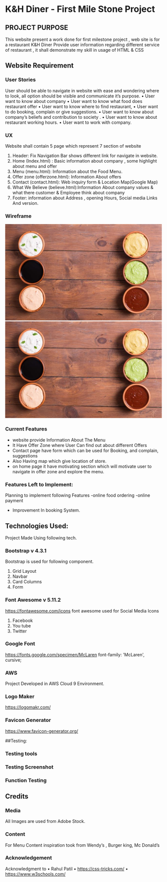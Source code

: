 # K&H Diner - First Mile Stone Project

## PROJECT PURPOSE

This website present a work done for first milestone project , web site is for a restaurant K&H Diner Provide user information regarding different service of restaurant , it shall demonstrate my skill in usage of HTML & CSS
## Website Requirement 

### User Stories 
User should be able to navigate in website with ease and wondering where to look, all option should be visible and communicate it’s purpose.
•	User want to know about company
•	User want to know what food does restaurant offer
•	User want to know where to find restaurant, 
•	User want to do booking, complain or give suggestions.
•	User want to know about company’s beliefs and contribution to society .
•	User want to know about restaurant working hours.
•	User want to work with company.

### UX
Website shall contain 5 page which represent 7 section of website
1.	Header: Fix Navigation Bar shows different link for navigate in website.
2.	Home (Index.html) : Basic information about company , some highlight about menu and offer
3.	Menu (menu.html): Information about the Food Menu.
4.	Offer zone (offerzone.html): Information About offers
5.	Contact (contact.html): Web inquiry form & Location Map(Google Map)
6.	What We Believe (believe.html):Information About company values & what there customer & Employee think about company
7.	Footer: information about Address , opening Hours, Social media Links And version.

### Wireframe 
![wireframe](assets/img/dip.jpg)
<img src="assets/img/dip.jpg" alt="wireframe">
### Current Features

- website provide Information About The Menu
- It Have Offer Zone where User Can find out about different Offers
- Contact page have form which can be used for Booking, and complain, suggestions
- Also Having map which give location of store.
- on home page it have motivating section which will motivate user to navigate in offer zone and explore the menu.

### Features Left to Implement:

Planning to implement following Features
-online food ordering
-online payment
- Improvement In booking System.

## Technologies Used:

Project Made Using following tech.
### Bootstrap v 4.3.1
Bootstrap is used for following component.
1.	Grid Layout
2.	Navbar
3.	Card Columns 
4.	Form

### Font Awesome v 5.11.2
https://fontawesome.com/icons
font awesome used for Social Media Icons
1.	Facebook
2.	You tube
3.	Twitter 

### Google Font 
https://fonts.google.com/specimen/McLaren
font-family: 'McLaren', cursive;

### AWS
Project Developed in AWS Cloud 9 Environment.

### Logo Maker
https://logomakr.com/

### Favicon Generator
https://www.favicon-generator.org/
 

##Testing:
### Testing tools
### Testing Screenshot
### Function Testing

## Credits

### Media
All Images are used from Adobe Stock.
### Content
For Menu Content inspiration took from  Wendy’s , Burger king, Mc Donald’s 
### Acknowledgement 
Acknowledgment to 
•	Rahul Patil
•	https://css-tricks.com/
•	https://www.w3schools.com/

